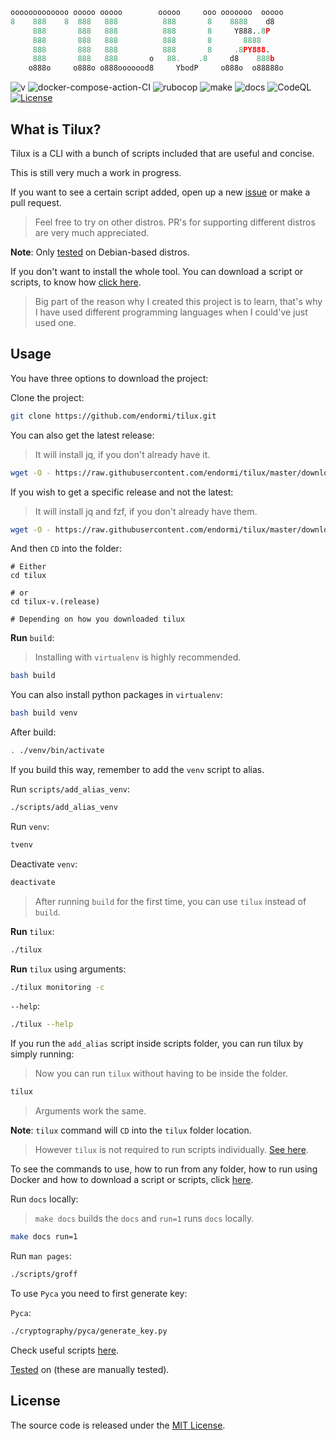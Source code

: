 ```python
ooooooooooooo ooooo ooooo        ooooo     ooo ooooooo  ooooo
8    888    8  888   888          888       8    8888    d8
     888       888   888          888       8     Y888..8P
     888       888   888          888       8       8888
     888       888   888          888       8     .8PY888.
     888       888   888       o   88.    .8     d8    888b
    o888o     o888o o888ooooood8     YbodP     o888o  o88888o
```

![v](https://img.shields.io/badge/tilux-v.1.3.5-blue)
![docker-compose-action-CI](https://github.com/endormi/tilux/workflows/docker-compose-action-CI/badge.svg?branch=master)
![rubocop](https://github.com/endormi/tilux/actions/workflows/rubocop.yml/badge.svg)
![make](https://github.com/endormi/tilux/actions/workflows/make.yml/badge.svg)
![docs](https://readthedocs.org/projects/tilux/badge/?version=latest)
![CodeQL](https://github.com/endormi/tilux/actions/workflows/codeql-analysis.yml/badge.svg?branch=master)
[![License](https://img.shields.io/github/license/endormi/tilux)](LICENSE)

## What is Tilux?

Tilux is a CLI with a bunch of scripts included that are useful and concise.

This is still very much a work in progress.

If you want to see a certain script added, open up a new [issue](https://github.com/endormi/tilux/issues/new/choose)
or make a pull request.

> Feel free to try on other distros.
PR's for supporting different distros are very much appreciated.

**Note**: Only [tested](TESTED_ON.md) on Debian-based distros.

If you don't want to install the whole tool.
You can download a script or scripts, to know how [click here](GUIDE.md#download-script-or-scripts).

> Big part of the reason why I created this project is to learn,
that's why I have used different programming languages
when I could've just used one.

## Usage

You have three options to download the project:

Clone the project:

```bash
git clone https://github.com/endormi/tilux.git
```

You can also get the latest release:

> It will install jq, if you don't already have it.

```bash
wget -O - https://raw.githubusercontent.com/endormi/tilux/master/download_latest_release | bash
```

If you wish to get a specific release and not the latest:

> It will install jq and fzf, if you don't already have them.

```bash
wget -O - https://raw.githubusercontent.com/endormi/tilux/master/download_specific_release | bash
```

And then `CD` into the folder:

```
# Either
cd tilux

# or
cd tilux-v.(release)

# Depending on how you downloaded tilux
```

**Run** `build`:

> Installing with `virtualenv` is highly recommended.

```bash
bash build
```

You can also install python packages in `virtualenv`:

```bash
bash build venv
```

After build:

```bash
. ./venv/bin/activate
```

If you build this way, remember to add the `venv` script to alias.

Run `scripts/add_alias_venv`:

```bash
./scripts/add_alias_venv
```

Run `venv`:

```bash
tvenv
```

Deactivate `venv`:

```bash
deactivate
```

> After running `build` for the first time, you can use `tilux` instead of `build`.

**Run** `tilux`:

```bash
./tilux
```

**Run** `tilux` using arguments:

```bash
./tilux monitoring -c
```

`--help`:

```bash
./tilux --help
```

If you run the `add_alias` script inside scripts folder,
you can run tilux by simply running:

> Now you can run `tilux` without having to be inside the folder.

```bash
tilux
```

> Arguments work the same.

**Note**: `tilux` command will `CD` into the `tilux` folder location.

> However `tilux` is not required to run scripts individually.
[See here](GUIDE.md#run-from-any-folder).

To see the commands to use, how to run from any folder,
how to run using Docker and how to download a script or scripts, click [here](GUIDE.md).

Run `docs` locally:

> `make docs` builds the `docs` and `run=1` runs `docs` locally.

```bash
make docs run=1
```

Run `man pages`:

```bash
./scripts/groff
```

To use `Pyca` you need to first generate key:

`Pyca`:

```bash
./cryptography/pyca/generate_key.py
```

Check useful scripts [here](scripts).

[Tested](TESTED_ON.md) on (these are manually tested).

## License

The source code is released under the [MIT License](LICENSE).

